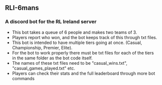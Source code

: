<h2>RLI-6mans</h2>
<h3>A discord bot for the RL Ireland server</h3>

<ul>
  <li>This bot takes a queue of 6 people and makes two teams of 3.</li>
  <li>Players report who won, and the bot keeps track of this through txt files.</li>
  <li>This bot is intended to have multiple tiers going at once. (Casual, Championship, Premier, Elite).</li>
  <li>For the bot to work properly there must be txt files for each of the tiers in the same folder as the bot code itself.</li>
  <li>The names of these txt files need to be "casual_wins.txt", "casual_games_played.txt" etc.</li>
  <li>Players can check their stats and the full leaderboard through more bot commands</li>
</ul>
